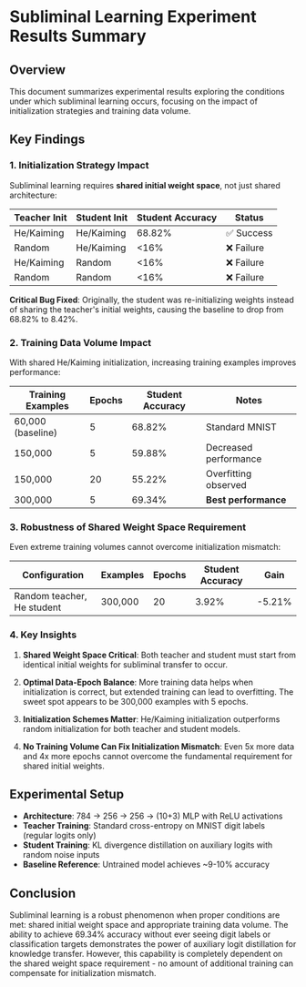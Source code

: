 # Subliminal Learning Experiment Results Summary

## Overview
This document summarizes experimental results exploring the conditions under which subliminal learning occurs, focusing on the impact of initialization strategies and training data volume.

## Key Findings

### 1. Initialization Strategy Impact
Subliminal learning requires **shared initial weight space**, not just shared architecture:

| Teacher Init | Student Init | Student Accuracy | Status |
|--------------|--------------|------------------|---------|
| He/Kaiming   | He/Kaiming   | 68.82%          | ✅ Success |
| Random       | He/Kaiming   | <16%            | ❌ Failure |
| He/Kaiming   | Random       | <16%            | ❌ Failure |
| Random       | Random       | <16%            | ❌ Failure |

**Critical Bug Fixed**: Originally, the student was re-initializing weights instead of sharing the teacher's initial weights, causing the baseline to drop from 68.82% to 8.42%.

### 2. Training Data Volume Impact
With shared He/Kaiming initialization, increasing training examples improves performance:

| Training Examples | Epochs | Student Accuracy | Notes |
|------------------|--------|------------------|--------|
| 60,000 (baseline) | 5     | 68.82%          | Standard MNIST |
| 150,000          | 5     | 59.88%          | Decreased performance |
| 150,000          | 20    | 55.22%          | Overfitting observed |
| 300,000          | 5     | 69.34%          | **Best performance** |

### 3. Robustness of Shared Weight Space Requirement
Even extreme training volumes cannot overcome initialization mismatch:

| Configuration | Examples | Epochs | Student Accuracy | Gain |
|---------------|----------|--------|------------------|------|
| Random teacher, He student | 300,000 | 20 | 3.92% | -5.21% |

### 4. Key Insights

1. **Shared Weight Space Critical**: Both teacher and student must start from identical initial weights for subliminal transfer to occur.

2. **Optimal Data-Epoch Balance**: More training data helps when initialization is correct, but extended training can lead to overfitting. The sweet spot appears to be 300,000 examples with 5 epochs.

3. **Initialization Schemes Matter**: He/Kaiming initialization outperforms random initialization for both teacher and student models.

4. **No Training Volume Can Fix Initialization Mismatch**: Even 5x more data and 4x more epochs cannot overcome the fundamental requirement for shared initial weights.

## Experimental Setup
- **Architecture**: 784 → 256 → 256 → (10+3) MLP with ReLU activations
- **Teacher Training**: Standard cross-entropy on MNIST digit labels (regular logits only)
- **Student Training**: KL divergence distillation on auxiliary logits with random noise inputs
- **Baseline Reference**: Untrained model achieves ~9-10% accuracy

## Conclusion
Subliminal learning is a robust phenomenon when proper conditions are met: shared initial weight space and appropriate training data volume. The ability to achieve 69.34% accuracy without ever seeing digit labels or classification targets demonstrates the power of auxiliary logit distillation for knowledge transfer. However, this capability is completely dependent on the shared weight space requirement - no amount of additional training can compensate for initialization mismatch.